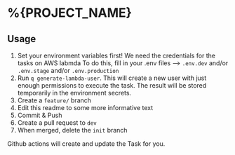 # %{PROJECT_NAME}

## Usage

1) Set your environment variables first! We need the credentials for the tasks on AWS labmda
To do this, fill in your .env files --> `.env.dev` and/or `.env.stage` and/or `.env.production`
2) Run `q generate-lambda-user`. This will create a new user with just enough permissions to execute the task. The result will be stored temporarily in the environment secrets. 
3) Create a `feature/` branch
4) Edit this readme to some more informative text
5) Commit & Push
6) Create a pull request to `dev`
7) When merged, delete the `init` branch

Github actions will create and update the Task for you.
